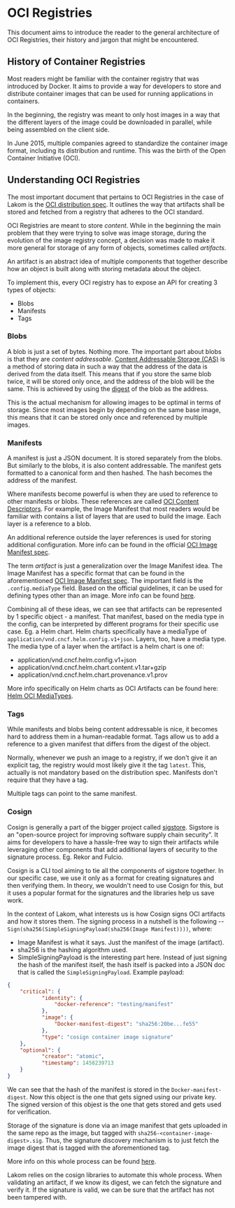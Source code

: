 # OCI Registries

This document aims to introduce the reader to the general architecture of OCI
Registries, their history and jargon that might be encountered.

## History of Container Registries

Most readers might be familiar with the container registry that was introduced
by Docker. It aims to provide a way for developers to store and distribute
container images that can be used for running applications in containers.

In the beginning, the registry was meant to only host images in a way that the
different layers of the image could be downloaded in parallel, while being 
assembled on the client side.

In June 2015, multiple companies agreed to standardize the container image format,
including its distribution and runtime. This was the birth of the Open Container
Initiative (OCI). 


## Understanding OCI Registries

The most important document that pertains to OCI Registries in the case of Lakom is the [OCI 
distribution spec](https://github.com/opencontainers/distribution-spec/blob/main/spec.md). 
It outlines the way that artifacts shall be stored and fetched from a registry 
that adheres to the OCI standard. 

OCI Registries are meant to store _content_. While in the beginning the main
problem that they were trying to solve was image storage, during the evolution
of the image registry concept, a decision was made to make it more general
for storage of any form of objects, sometimes called _artifacts_.

An artifact is an abstract idea of multiple components that together describe
how an object is built along with storing metadata about the object.

To implement this, every OCI registry has to expose an API for creating
3 types of objects:
- Blobs
- Manifests
- Tags


### Blobs

A blob is just a set of bytes. Nothing more. The important part about blobs
is that they are _content addressable_. [Content Addressable Storage (CAS)](https://en.wikipedia.org/wiki/Content-addressable_storage)
is a method of storing data in such a way that the address of the data is derived
from the data itself. This means that if you store the same blob twice, it will
be stored only once, and the address of the blob will be the same. This is achieved
by using the [digest](https://en.wikipedia.org/wiki/Cryptographic_hash_function) of the blob as the address.

This is the actual mechanism for allowing images to be optimal in terms of storage.
Since most images begin by depending on the same base image, this means that
it can be stored only once and referenced by multiple images.

### Manifests

A manifest is just a JSON document. It is stored separately from the blobs.
But similarly to the blobs, it is also content addressable. The manifest gets
formatted to a canonical form and then hashed. The hash becomes the address of
the manifest.

Where manifests become powerful is when they are used to reference to other
manifests or blobs. These references are called [OCI Content Descriptors](https://github.com/opencontainers/image-spec/blob/v1.0.1/descriptor.md).
For example, the Image Manifest that most readers would be familiar with contains
a list of layers that are used to build the image. Each layer is a reference to
a blob.

An additional reference outside the layer references is used for storing 
additional configuration. More info can be found in the official [OCI Image Manifest spec](https://github.com/opencontainers/image-spec/blob/v1.0.1/manifest.md).

The term _artifact_ is just a generalization over the Image Manifest idea.
The Image Manifest has a specific format that can be found in the aforementioned [OCI Image Manifest spec](https://github.com/opencontainers/image-spec/blob/v1.0.1/manifest.md).
The important field is the `.config.mediaType` field. Based on the official guidelines,
it can be used for defining types other than an image. More info can be found [here](https://github.com/opencontainers/image-spec/blob/main/manifest.md#guidelines-for-artifact-usage).

Combining all of these ideas, we can see that artifacts can be represented by 1 
specific object - a manifest. That manifest, based on the media type in the config, can be 
interpreted by different programs for their specific use case. Eg. a Helm chart.
Helm charts specifically have a mediaType of `application/vnd.cncf.helm.config.v1+json`.
Layers, too, have a media type. The media type of a layer when the artifact
is a helm chart is one of:
- application/vnd.cncf.helm.config.v1+json
- application/vnd.cncf.helm.chart.content.v1.tar+gzip
- application/vnd.cncf.helm.chart.provenance.v1.prov

More info specifically on Helm charts as OCI Artifacts can be found here: [Helm OCI MediaTypes](https://helm.sh/blog/helm-oci-mediatypes/).

### Tags

While manifests and blobs being content addressable is nice, it becomes hard
to address them in a human-readable format. Tags allow us to add a reference
to a given manifest that differs from the digest of the object.

Normally, whenever we push an image to a registry, if we don't give it an
explicit tag, the registry would most likely give it the tag `latest`. This,
actually is not mandatory based on the distribution spec. Manifests don't 
require that they have a tag.

Multiple tags can point to the same manifest.

### Cosign

Cosign is generally a part of the bigger project called [sigstore](https://sigstore.dev/).
Sigstore is an "open-source project for improving software supply chain security".
It aims for developers to have a hassle-free way to sign their artifacts while
leveraging other components that add additional layers of security to the
signature process. Eg. Rekor and Fulcio.

Cosign is a CLI tool aiming to tie all the components of sigstore together.
In our specific case, we use it only as a format for creating signatures and 
then verifying them. In theory, we wouldn't need to use Cosign for this, but
it uses a popular format for the signatures and the libraries help us 
save work.

In the context of Lakom, what interests us is how Cosign signs OCI artifacts
and how it stores them.
The signing process in a nutshell is the following -- `Sign(sha256(SimpleSigningPayload(sha256(Image Manifest))))`, where:
- Image Manifest is what it says. Just the manifest of the image (artifact).
- sha256 is the hashing algorithm used.
- SimpleSigningPayload is the interesting part here. Instead of just signing the
hash of the manifest itself, the hash itself is packed into a JSON doc that
is called the `SimpleSigningPayload`. Example payload:
```json
{
    "critical": {
           "identity": {
               "docker-reference": "testing/manifest"
           },
           "image": {
               "Docker-manifest-digest": "sha256:20be...fe55"
           },
           "type": "cosign container image signature"
    },
    "optional": {
           "creator": "atomic",
           "timestamp": 1458239713
    }
}
```

We can see that the hash of the manifest is stored in the `Docker-manifest-digest`.
Now this object is the one that gets signed using our private key. The signed
version of this objest is the one that gets stored and gets used for
verification. 

Storage of the signature is done via an image manifest that gets uploaded
in the same repo as the image, but tagged with `sha256-<container-image-digest>.sig`.
Thus, the signature discovery mechanism is to just fetch the image digest 
that is tagged with the aforementioned tag.

More info on this whole process can be found [here](https://github.com/sigstore/cosign/blob/main/specs/SIGNATURE_SPEC.md).

Lakom relies on the cosign libraries to automate this whole process. When
validating an artifact, if we know its digest, we can fetch the signature and
verify it. If the signature is valid, we can be sure that the artifact has not
been tampered with.

